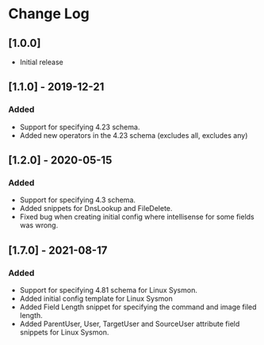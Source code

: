 # Change Log

## [1.0.0]

- Initial release

## [1.1.0] - 2019-12-21

### Added

- Support for specifying 4.23 schema.
- Added new operators in the 4.23 schema (excludes all, excludes any)

## [1.2.0] - 2020-05-15

### Added

- Support for specifying 4.3 schema.
- Added snippets for DnsLookup and FileDelete.
- Fixed bug when creating initial config where intellisense for some fields was wrong.

## [1.7.0] - 2021-08-17

### Added

- Support for specifying 4.81 schema for Linux Sysmon.
- Added initial config template for Linux Sysmon
- Added Field Length snippet for specifying the command and image filed length.
- Added ParentUser, User, TargetUser and SourceUser attribute field snippets for Linux Sysmon. 